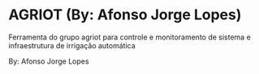 # AGRIOT (By: Afonso Jorge Lopes)
Ferramenta do grupo agriot para controle e monitoramento de sistema e infraestrutura de irrigação automática





By: Afonso Jorge Lopes

